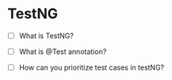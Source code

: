 # TestNG
- [ ] What is TestNG?
- [ ] What is @Test annotation?
- [ ] How can you prioritize test cases in testNG?

